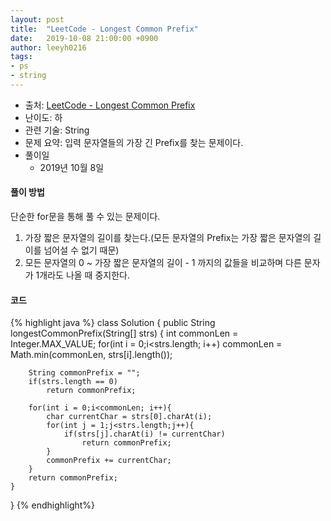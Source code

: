 ```yaml
---
layout: post
title:  "LeetCode - Longest Common Prefix"
date:   2019-10-08 21:00:00 +0900
author: leeyh0216
tags:
- ps
- string
---
```


- 출처: [LeetCode - Longest Common Prefix](https://leetcode.com/problems/longest-common-prefix/)
- 난이도: 하
- 관련 기술: String
- 문제 요약: 입력 문자열들의 가장 긴 Prefix를 찾는 문제이다.
- 풀이일
  - 2019년 10월 8일
  
#### 풀이 방법

단순한 for문을 통해 풀 수 있는 문제이다.

1. 가장 짧은 문자열의 길이를 찾는다.(모든 문자열의 Prefix는 가장 짧은 문자열의 길이를 넘어설 수 없기 때문)
2. 모든 문자열의 0 ~ 가장 짧은 문자열의 길이 - 1 까지의 값들을 비교하며 다른 문자가 1개라도 나올 때 중지한다.

#### 코드
{% highlight java %}
class Solution {
    public String longestCommonPrefix(String[] strs) {
        int commonLen = Integer.MAX_VALUE;
        for(int i = 0;i<strs.length; i++)
            commonLen = Math.min(commonLen, strs[i].length());
        
        String commonPrefix = "";
        if(strs.length == 0)
            return commonPrefix;
        
        for(int i = 0;i<commonLen; i++){
            char currentChar = strs[0].charAt(i);
            for(int j = 1;j<strs.length;j++){
                if(strs[j].charAt(i) != currentChar)
                    return commonPrefix;
            }
            commonPrefix += currentChar;
        }
        return commonPrefix;
    }
}
{% endhighlight%}
